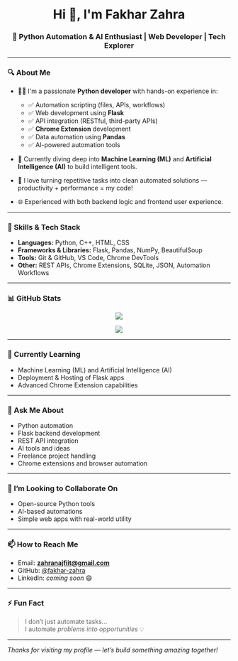 <!--
**fakhar-zahra/fakhar-zahra** is a ✨ _special_ ✨ repository because its `README.md` (this file) appears on your GitHub profile.
-->

<h1 align="center">Hi 👋, I'm Fakhar Zahra</h1>
<h3 align="center">🚀 Python Automation & AI Enthusiast | Web Developer | Tech Explorer</h3>

---

### 🔍 About Me

- 👩‍💻 I'm a passionate **Python developer** with hands-on experience in:
  - ✅ Automation scripting (files, APIs, workflows)
  - ✅ Web development using **Flask**
  - ✅ API integration (RESTful, third-party APIs)
  - ✅ **Chrome Extension** development
  - ✅ Data automation using **Pandas**
  - ✅ AI-powered automation tools

- 🤖 Currently diving deep into **Machine Learning (ML)** and **Artificial Intelligence (AI)** to build intelligent tools.

- 🎯 I love turning repetitive tasks into clean automated solutions — productivity + performance = my code!

- 🌐 Experienced with both backend logic and frontend user experience.

---

### 💼 Skills & Tech Stack

- **Languages:** Python, C++, HTML, CSS  
- **Frameworks & Libraries:** Flask, Pandas, NumPy, BeautifulSoup  
- **Tools:** Git & GitHub, VS Code, Chrome DevTools  
- **Other:** REST APIs, Chrome Extensions, SQLite, JSON, Automation Workflows  

---

### 📊 GitHub Stats

<p align="center">
  <img src="https://github-readme-stats.vercel.app/api?username=fakhar-zahra&show_icons=true&theme=tokyonight" />
</p>

<p align="center">
  <img src="https://github-readme-stats.vercel.app/api/top-langs/?username=fakhar-zahra&layout=compact&theme=tokyonight" />
</p>

---

### 🌱 Currently Learning

- Machine Learning (ML) and Artificial Intelligence (AI)
- Deployment & Hosting of Flask apps
- Advanced Chrome Extension capabilities

---

### 💬 Ask Me About

- Python automation
- Flask backend development
- REST API integration
- AI tools and ideas
- Freelance project handling
- Chrome extensions and browser automation

---

### 🤝 I’m Looking to Collaborate On

- Open-source Python tools
- AI-based automations
- Simple web apps with real-world utility

---

### 📫 How to Reach Me

- Email: **zahranajfiit@gmail.com**
- GitHub: [@fakhar-zahra](https://github.com/fakhar-zahra)
- LinkedIn: _coming soon_ 😄

---

### ⚡ Fun Fact

> I don’t just automate tasks…  
> I automate _problems into opportunities_ 💡

---

_Thanks for visiting my profile — let’s build something amazing together!_
